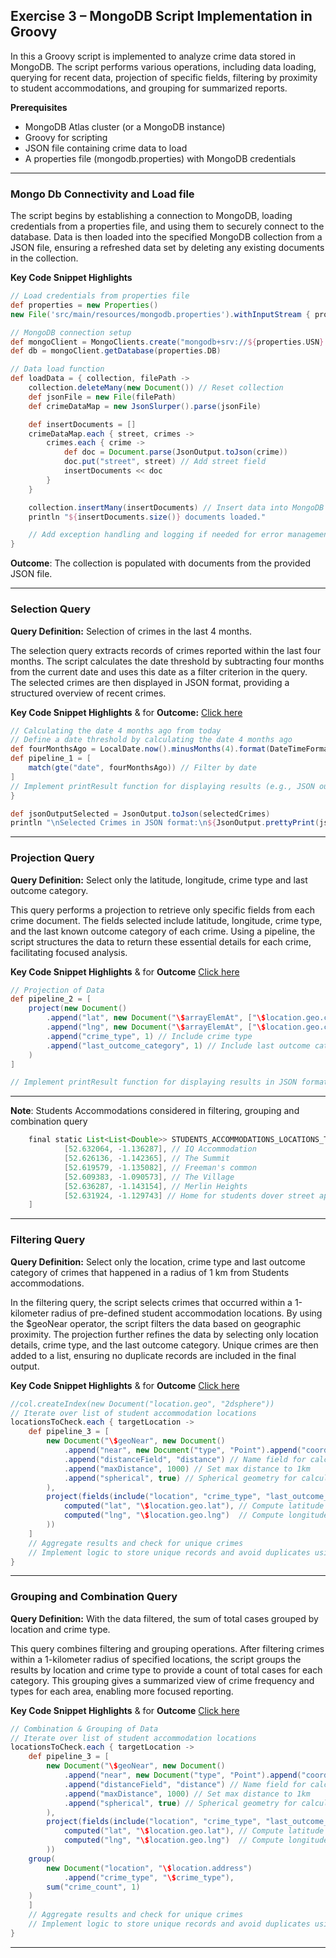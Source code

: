 ## Exercise 3 – MongoDB Script Implementation in Groovy

In this a Groovy script is implemented to analyze crime data stored in MongoDB. The script performs various operations, including data loading, querying for recent data, projection of specific fields, filtering by proximity to student accommodations, and grouping for summarized reports.

**Prerequisites**
- MongoDB Atlas cluster (or a MongoDB instance)
- Groovy for scripting
- JSON file containing crime data to load
- A properties file (mongodb.properties) with MongoDB credentials
---

### Mongo Db Connectivity and Load file
The script begins by establishing a connection to MongoDB, loading credentials from a properties file, and using them to securely connect to the database. Data is then loaded into the specified MongoDB collection from a JSON file, ensuring a refreshed data set by deleting any existing documents in the collection.

**Key Code Snippet Highlights**

```groovy
// Load credentials from properties file
def properties = new Properties()
new File('src/main/resources/mongodb.properties').withInputStream { properties.load(it) }

// MongoDB connection setup
def mongoClient = MongoClients.create("mongodb+srv://${properties.USN}:${properties.PWD}@${properties.CLUSTER}.${properties.SERVER}.mongodb.net/${properties.DB}?retryWrites=true&w=majority")
def db = mongoClient.getDatabase(properties.DB)

// Data load function
def loadData = { collection, filePath ->
    collection.deleteMany(new Document()) // Reset collection
    def jsonFile = new File(filePath)
    def crimeDataMap = new JsonSlurper().parse(jsonFile)

    def insertDocuments = []
    crimeDataMap.each { street, crimes ->
        crimes.each { crime ->
            def doc = Document.parse(JsonOutput.toJson(crime))
            doc.put("street", street) // Add street field
            insertDocuments << doc
        }
    }

    collection.insertMany(insertDocuments) // Insert data into MongoDB
    println "${insertDocuments.size()} documents loaded."

    // Add exception handling and logging if needed for error management
}

```

**Outcome**: The collection is populated with documents from the provided JSON file.

---

### Selection Query
**Query Definition:** Selection of crimes in the last 4 months.​

The selection query extracts records of crimes reported within the last four months. The script calculates the date threshold by subtracting four months from the current date and uses this date as a filter criterion in the query.  The selected crimes are then displayed in JSON format, providing a structured overview of recent crimes.

**Key Code Snippet Highlights** & for **Outcome:** [Click here](https://uniofleicester-my.sharepoint.com/:i:/g/personal/pm455_student_le_ac_uk/ESjYhXgkUVVGvJp7mlhnQ6wBxgaairRs-bII68Wn6ehqUQ?e=Bqlbqt)
```groovy
// Calculating the date 4 months ago from today
// Define a date threshold by calculating the date 4 months ago
def fourMonthsAgo = LocalDate.now().minusMonths(4).format(DateTimeFormatter.ofPattern("yyyy-MM"))
def pipeline_1 = [
    match(gte("date", fourMonthsAgo)) // Filter by date
]
// Implement printResult function for displaying results (e.g., JSON output)
}

def jsonOutputSelected = JsonOutput.toJson(selectedCrimes)
println "\nSelected Crimes in JSON format:\n${JsonOutput.prettyPrint(jsonOutputSelected)}"
```



---

### Projection Query
**Query Definition:** Select only the latitude, longitude, crime type and last outcome category.

This query performs a projection to retrieve only specific fields from each crime document. The fields selected include latitude, longitude, crime type, and the last known outcome category of each crime. Using a pipeline, the script structures the data to return these essential details for each crime, facilitating focused analysis.

**Key Code Snippet Highlights** & for **Outcome** [Click here](https://uniofleicester-my.sharepoint.com/:i:/g/personal/pm455_student_le_ac_uk/EcaG_gLCwHtDoapA-0_cbZUBlzXSPOuI1Az6grnJRN6QSg?e=AXepra)
```groovy
// Projection of Data
def pipeline_2 = [
    project(new Document()
        .append("lat", new Document("\$arrayElemAt", ["\$location.geo.coordinates", 1])) // Get latitude
        .append("lng", new Document("\$arrayElemAt", ["\$location.geo.coordinates", 0])) // Get longitude
        .append("crime_type", 1) // Include crime type
        .append("last_outcome_category", 1) // Include last outcome category
    )
]

// Implement printResult function for displaying results in JSON format
```

---

**Note**: Students Accommodations considered in filtering, grouping and combination query

```groovy
    final static List<List<Double>> STUDENTS_ACCOMMODATIONS_LOCATIONS_TO_CHECK = [
            [52.632064, -1.136287], // IQ Accommodation
            [52.626136, -1.142365], // The Summit
            [52.619579, -1.135082], // Freeman's common
            [52.609383, -1.090573], // The Village
            [52.636287, -1.143154], // Merlin Heights
            [52.631924, -1.129743] // Home for students dover street apartments
    ]
```

---

### Filtering Query
**Query Definition:** Select only the location, crime type and last outcome category of crimes that happened in a radius of 1 km from Students accommodations​.

In the filtering query, the script selects crimes that occurred within a 1-kilometer radius of pre-defined student accommodation locations. By using the $geoNear operator, the script filters the data based on geographic proximity. The projection further refines the data by selecting only location details, crime type, and the last outcome category. Unique crimes are then added to a list, ensuring no duplicate records are included in the final output.

**Key Code Snippet Highlights** & for **Outcome** [Click here](https://uniofleicester-my.sharepoint.com/:i:/g/personal/pm455_student_le_ac_uk/EfjssWtsncxGgbWuwCPyPpMBL5Uxol8KFPB6ldR4_-eAcQ?e=FFAez7)
```groovy
//col.createIndex(new Document("location.geo", "2dsphere"))
// Iterate over list of student accommodation locations
locationsToCheck.each { targetLocation ->
    def pipeline_3 = [
        new Document("\$geoNear", new Document()
            .append("near", new Document("type", "Point").append("coordinates", [targetLocation[1], targetLocation[0]])) // Set target location
            .append("distanceField", "distance") // Name field for calculated distance
            .append("maxDistance", 1000) // Set max distance to 1km
            .append("spherical", true) // Spherical geometry for calculation
        ),
        project(fields(include("location", "crime_type", "last_outcome_category"), // Include essential fields
            computed("lat", "\$location.geo.lat"), // Compute latitude
            computed("lng", "\$location.geo.lng")  // Compute longitude
        ))
    ]
    // Aggregate results and check for unique crimes
    // Implement logic to store unique records and avoid duplicates using Hashset
}
```

---

### Grouping and Combination Query
**Query Definition:** With the data filtered, the sum of total cases grouped by location and crime type​.​

This query combines filtering and grouping operations. After filtering crimes within a 1-kilometer radius of specified locations, the script groups the results by location and crime type to provide a count of total cases for each category. This grouping gives a summarized view of crime frequency and types for each area, enabling more focused reporting.

**Key Code Snippet Highlights** & for **Outcome** [Click here](https://uniofleicester-my.sharepoint.com/:i:/g/personal/pm455_student_le_ac_uk/EZ1nfx8GrsZOnuXhuuHp0fYBsxXVhWk6YEImZh30tPsKyQ?e=rftY0h)
```groovy
// Combination & Grouping of Data
// Iterate over list of student accommodation locations
locationsToCheck.each { targetLocation ->
    def pipeline_3 = [
        new Document("\$geoNear", new Document()
            .append("near", new Document("type", "Point").append("coordinates", [targetLocation[1], targetLocation[0]])) // Set target location
            .append("distanceField", "distance") // Name field for calculated distance
            .append("maxDistance", 1000) // Set max distance to 1km
            .append("spherical", true) // Spherical geometry for calculation
        ),
        project(fields(include("location", "crime_type", "last_outcome_category"), // Include essential fields
            computed("lat", "\$location.geo.lat"), // Compute latitude
            computed("lng", "\$location.geo.lng")  // Compute longitude
        ))
	group(
		new Document("location", "\$location.address")
			.append("crime_type", "\$crime_type"),
		sum("crime_count", 1)
	)
    ]
    // Aggregate results and check for unique crimes
    // Implement logic to store unique records and avoid duplicates using HashMap
}
```

---
